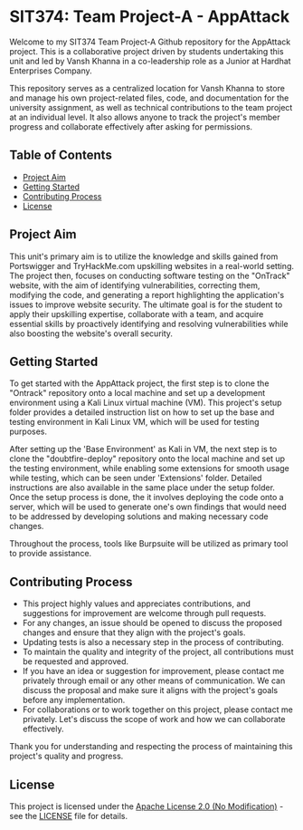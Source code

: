# SIT374: Team Project-A - AppAttack

Welcome to my SIT374 Team Project-A Github repository for the AppAttack project. This is a collaborative project driven by students undertaking this unit and led by Vansh Khanna in a co-leadership role as a Junior at Hardhat Enterprises Company.

This repository serves as a centralized location for Vansh Khanna to store and manage his own project-related files, code, and documentation for the university assignment, as well as technical contributions to the team project at an individual level. It also allows anyone to track the project's member progress and collaborate effectively after asking for permissions. 

## Table of Contents

- [Project Aim](#project-aim)
- [Getting Started](#getting-started)
- [Contributing Process](#contributing-process)
- [License](#license)

## Project Aim

This unit's primary aim is to utilize the knowledge and skills gained from Portswigger and TryHackMe.com upskilling websites in a real-world setting. The project then, focuses on conducting software testing on the "OnTrack" website, with the aim of identifying vulnerabilities, correcting them, modifying the code, and generating a report highlighting the application's issues to improve website security. The ultimate goal is for the student to apply their upskilling expertise, collaborate with a team, and acquire essential skills by proactively identifying and resolving vulnerabilities while also boosting the website's overall security.

## Getting Started

To get started with the AppAttack project, the first step is to clone the "Ontrack" repository onto a local machine and set up a development environment using a Kali Linux virtual machine (VM). This project's setup folder provides a detailed instruction list on how to set up the base and testing environment in Kali Linux VM, which will be used for testing purposes.

After setting up the 'Base Environment' as Kali in VM, the next step is to clone the "doubtfire-deploy" repository onto the local machine and set up the testing environment, while enabling some extensions for smooth usage while testing, which can be seen under 'Extensions' folder. Detailed instructions are also available in the same place under the setup folder. Once the setup process is done, the it involves deploying the code onto a server, which will be used to generate one's own findings that would need to be addressed by developing solutions and making necessary code changes.

Throughout the process, tools like Burpsuite will be utilized as primary tool to provide assistance.

## Contributing Process

- This project highly values and appreciates contributions, and suggestions for improvement are welcome through pull requests.
- For any changes, an issue should be opened to discuss the proposed changes and ensure that they align with the project's goals.
- Updating tests is also a necessary step in the process of contributing.
- To maintain the quality and integrity of the project, all contributions must be requested and approved.
- If you have an idea or suggestion for improvement, please contact me privately through email or any other means of communication. We can discuss the proposal and make sure it aligns with the project's goals before any implementation.
- For collaborations or to work together on this project, please contact me privately. Let's discuss the scope of work and how we can collaborate effectively. 

Thank you for understanding and respecting the process of maintaining this project's quality and progress.


## License
This project is licensed under the [Apache License 2.0 (No Modification)](http://www.apache.org/licenses/LICENSE-2.0) - see the [LICENSE](LICENSE) file for details.
